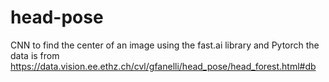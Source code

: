 # head-pose


CNN to find the center of an image using the fast.ai library and Pytorch
the data is from https://data.vision.ee.ethz.ch/cvl/gfanelli/head_pose/head_forest.html#db
